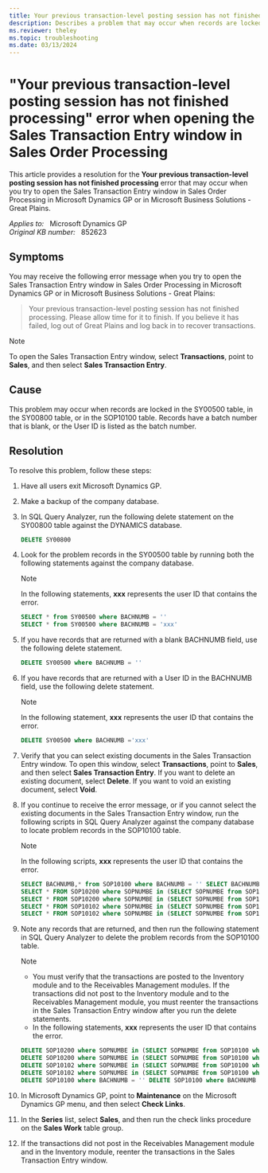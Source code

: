 ```yaml
---
title: Your previous transaction-level posting session has not finished processing error when opening the Sales Transaction Entry window
description: Describes a problem that may occur when records are locked in the SY00500 table, in the SY00800 table, or in the SOP10100 table. A resolution is provided.
ms.reviewer: theley
ms.topic: troubleshooting
ms.date: 03/13/2024
---
```

# "Your previous transaction-level posting session has not finished processing" error when opening the Sales Transaction Entry window in Sales Order Processing

This article provides a resolution for the **Your previous transaction-level posting session has not finished processing** error that may occur when you try to open the Sales Transaction Entry window in Sales Order Processing in Microsoft Dynamics GP or in Microsoft Business Solutions - Great Plains.

_Applies to:_ &nbsp; Microsoft Dynamics GP  
_Original KB number:_ &nbsp; 852623

## Symptoms

You may receive the following error message when you try to open the Sales Transaction Entry window in Sales Order Processing in Microsoft Dynamics GP or in Microsoft Business Solutions - Great Plains:

> Your previous transaction-level posting session has not finished processing. Please allow time for it to finish. If you believe it has failed, log out of Great Plains and log back in to recover transactions.

> [!NOTE]
> To open the Sales Transaction Entry window, select **Transactions**, point to **Sales**, and then select **Sales Transaction Entry**.

## Cause

This problem may occur when records are locked in the SY00500 table, in the SY00800 table, or in the SOP10100 table. Records have a batch number that is blank, or the User ID is listed as the batch number.

## Resolution

To resolve this problem, follow these steps:

1. Have all users exit Microsoft Dynamics GP.
2. Make a backup of the company database.
3. In SQL Query Analyzer, run the following delete statement on the SY00800 table against the DYNAMICS database.

    ```sql
    DELETE SY00800
    ```

4. Look for the problem records in the SY00500 table by running both the following statements against the company database.

    > [!NOTE]
    >  In the following statements, **xxx** represents the user ID that contains the error.

    ```sql
    SELECT * from SY00500 where BACHNUMB = ''
    SELECT * from SY00500 where BACHNUMB = 'xxx'
    ```

5. If you have records that are returned with a blank BACHNUMB field, use the following delete statement.

    ```sql
    DELETE SY00500 where BACHNUMB = ''
    ```

6. If you have records that are returned with a User ID in the BACHNUMB field, use the following delete statement.

    > [!NOTE]
    > In the following statement, **xxx** represents the user ID that contains the error.

    ```sql
    DELETE SY00500 where BACHNUMB ='xxx'
    ```

7. Verify that you can select existing documents in the Sales Transaction Entry window. To open this window, select **Transactions**, point to **Sales**, and then select **Sales Transaction Entry**. If you want to delete an existing document, select **Delete**. If you want to void an existing document, select **Void**.

8. If you continue to receive the error message, or if you cannot select the existing documents in the Sales Transaction Entry window, run the following scripts in SQL Query Analyzer against the company database to locate problem records in the SOP10100 table.

    > [!NOTE]
    > In the following scripts, **xxx** represents the user ID that contains the error.

    ```sql
    SELECT BACHNUMB,* from SOP10100 where BACHNUMB = '' SELECT BACHNUMB,* from SOP10100 where BACHNUMB = '<xxx>'
    SELECT * FROM SOP10200 where SOPNUMBE in (SELECT SOPNUMBE from SOP10100 where BACHNUMB = 'xxx')
    SELECT * FROM SOP10200 where SOPNUMBE in (SELECT SOPNUMBE from SOP10100 where BACHNUMB = ' ')
    SELECT * FROM SOP10102 where SOPNUMBE in (SELECT SOPNUMBE from SOP10100 where BACHNUMB = 'xxx')
    SELECT * FROM SOP10102 where SOPNUMBE in (SELECT SOPNUMBE from SOP10100 where BACHNUMB = ' ')
    ```

9. Note any records that are returned, and then run the following statement in SQL Query Analyzer to delete the problem records from the SOP10100 table.

   > [!NOTE]
   >
   > - You must verify that the transactions are posted to the Inventory module and to the Receivables Management modules. If the transactions did not post to the Inventory module and to the Receivables Management module, you must reenter the transactions in the Sales Transaction Entry window after you run the delete statements.
   > - In the following statements, **xxx** represents the user ID that contains the error.

    ```sql
    DELETE SOP10200 where SOPNUMBE in (SELECT SOPNUMBE from SOP10100 where BACHNUMB = 'xxx')
    DELETE SOP10200 where SOPNUMBE in (SELECT SOPNUMBE from SOP10100 where BACHNUMB = ' ')
    DELETE SOP10102 where SOPNUMBE in (SELECT SOPNUMBE from SOP10100 where BACHNUMB = 'xxx')
    DELETE SOP10102 where SOPNUMBE in (SELECT SOPNUMBE from SOP10100 where BACHNUMB = ' ')
    DELETE SOP10100 where BACHNUMB = '' DELETE SOP10100 where BACHNUMB = 'xxx'
    ```

10. In Microsoft Dynamics GP, point to **Maintenance** on the Microsoft Dynamics GP menu, and then select **Check Links**.
11. In the **Series** list, select **Sales**, and then run the check links procedure on the **Sales Work** table group.
12. If the transactions did not post in the Receivables Management module and in the Inventory module, reenter the transactions in the Sales Transaction Entry window.
